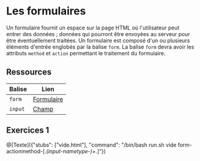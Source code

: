# Les formulaires

Un formulaire fournit un espace sur la page HTML où l'utilisateur peut entrer des données ; données qui pourront être envoyées au serveur pour être éventuellement traitées. Un formulaire est composé d'un ou plusieurs éléments d'entrée englobés par la balise `form`. La balise `form` devra avoir les attributs `method` et `action` permettant le traitement du formulaire.

## Ressources

|Balise|Lien|
|------|----|
|`form`|[Formulaire](https://www.w3schools.com/tags/tag_form.asp)|
|`input`|[Champ](https://www.w3schools.com/tags/tag_input.asp)|

## Exercices 1

@[Texte]({"stubs": ["vide.html"], "command": "/bin/bash run.sh vide form-actionmethod-[.*(input-nametype-)+.*]"})